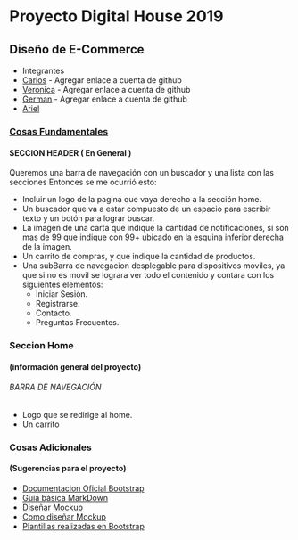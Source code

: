 # Proyecto Digital House 2019
## Diseño de E-Commerce
* Integrantes
 * [Carlos]() - Agregar enlace a cuenta de github
 * [Veronica]() - Agregar enlace a cuenta de github   
 * [German]() - Agregar enlace a cuenta de github     
 * [Ariel](https://github.com/ariel-gallardo/)      

### [Cosas Fundamentales](https://github.com/ariel-gallardo/proyectodh/REQUISITOS.MD)

#### SECCION HEADER ( En General )
Queremos una barra de navegación con un buscador y una lista con las secciones
Entonces se me ocurrió esto:
  * Incluir un logo de la pagina que vaya derecho a la sección home.
  * Un buscador que va a estar compuesto de un espacio para escribir
    texto y un botón para lograr buscar.
  * La imagen de una carta que indique la cantidad de notificaciones,
      si son mas de 99 que indique con 99+ ubicado en la esquina
      inferior derecha de la imagen.
  * Un carrito de compras, y que indique la cantidad de productos.
  * Una subBarra de navegacion desplegable para dispositivos moviles,
    ya que si no es movil se lograra ver todo el contenido y
    contara con los siguientes elementos:
      * Iniciar Sesión.
      * Registrarse.
      * Contacto.
      * Preguntas Frecuentes.
### Seccion Home
#### (información general del proyecto)




###### BARRA DE NAVEGACIÓN
* Logo que se redirige al home.
* Un carrito

### Cosas Adicionales
#### (Sugerencias para el proyecto)
* [Documentacion Oficial Bootstrap](https://getbootstrap.com/docs/4.3/getting-started/introduction/)
* [Guía básica MarkDown](https://markdown.es/sintaxis-markdown/)
* [Diseñar Mockup](https://www.figma.com/)
 * [Como diseñar Mockup](https://webdesign.tutsplus.com/es/articles/collaborative-interface-design-in-with-figma--cms-30873)
* [Plantillas realizadas en Bootstrap](https://startbootstrap.com/index.html)
